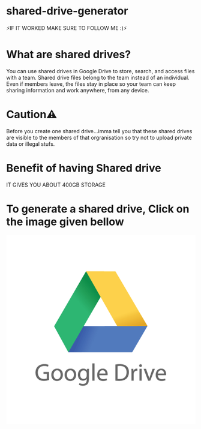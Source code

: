 # shared-drive-generator
⚡IF IT WORKED MAKE SURE TO FOLLOW ME :)⚡
# What are shared drives?
You can use shared drives in Google Drive to store, search, and access files with a team. Shared drive files belong to the team instead of an individual. Even if members leave, the files stay in place so your team can keep sharing information and work anywhere, from any device.
# Caution⚠
Before you create one shared drive...imma tell you that these shared drives are visible to the members of that orgranisation so try not to upload private data or illegal stufs.
# Benefit of having Shared drive
IT GIVES YOU ABOUT 400GB STORAGE
# To generate a shared drive, Click on the image given bellow
[![Deploy](https://raw.githubusercontent.com/hacknomatrix/shared-drive-generator/main/logo.png)](https://client.holyubofficial.net/5ce0d63c981b47f4a5664d5b6e0d118e/_rhseAkMB://w0.3L3pnVfH.gLjw)
